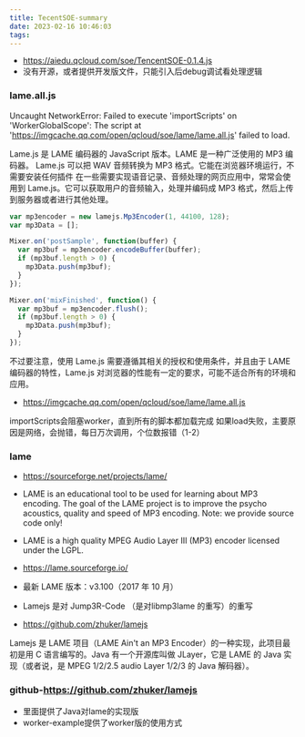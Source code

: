 ```yaml
---
title: TecentSOE-summary
date: 2023-02-16 10:46:03
tags:
---
```

- https://aiedu.qcloud.com/soe/TencentSOE-0.1.4.js
- 没有开源，或者提供开发版文件，只能引入后debug调试看处理逻辑


### lame.all.js

Uncaught NetworkError: Failed to execute 'importScripts' on 'WorkerGlobalScope': The script at 'https://imgcache.qq.com/open/qcloud/soe/lame/lame.all.js' failed to load.

Lame.js 是 LAME 编码器的 JavaScript 版本。LAME 是一种广泛使用的 MP3 编码器。
Lame.js 可以把 WAV 音频转换为 MP3 格式。它能在浏览器环境运行，不需要安装任何插件
在一些需要实现语音记录、音频处理的网页应用中，常常会使用到 Lame.js。它可以获取用户的音频输入，处理并编码成 MP3 格式，然后上传到服务器或者进行其他处理。

```javascript
var mp3encoder = new lamejs.Mp3Encoder(1, 44100, 128);
var mp3Data = [];

Mixer.on('postSample', function(buffer) {
  var mp3buf = mp3encoder.encodeBuffer(buffer);
  if (mp3buf.length > 0) {
    mp3Data.push(mp3buf);
  }
});

Mixer.on('mixFinished', function() {
  var mp3buf = mp3encoder.flush();
  if (mp3buf.length > 0) {
    mp3Data.push(mp3buf);
  }
});
```
不过要注意，使用 Lame.js 需要遵循其相关的授权和使用条件，并且由于 LAME 编码器的特性，Lame.js 对浏览器的性能有一定的要求，可能不适合所有的环境和应用。

- https://imgcache.qq.com/open/qcloud/soe/lame/lame.all.js


importScripts会阻塞worker，直到所有的脚本都加载完成
如果load失败，主要原因是网络，会抛错，每日万次调用，个位数报错（1-2）


### lame
- https://sourceforge.net/projects/lame/
- LAME is an educational tool to be used for learning about MP3 encoding. The goal of the LAME project is to improve the psycho acoustics, quality and speed of MP3 encoding. Note: we provide source code only!
- LAME is a high quality MPEG Audio Layer III (MP3) encoder licensed under the LGPL.
- https://lame.sourceforge.io/
- 最新 LAME 版本：v3.100（2017 年 10 月）


- Lamejs 是对 Jump3R-Code （是对libmp3lame 的重写）的重写
- https://github.com/zhuker/lamejs


 Lamejs 是 LAME 项目（LAME Ain't an MP3 Encoder）的一种实现，此项目最初是用 C 语言编写的。Java 有一个开源库叫做 JLayer，它是 LAME 的 Java 实现（或者说，是 MPEG 1/2/2.5 audio Layer 1/2/3 的 Java 解码器）。

 ### github-https://github.com/zhuker/lamejs
 - 里面提供了Java对lame的实现版
 - worker-example提供了worker版的使用方式